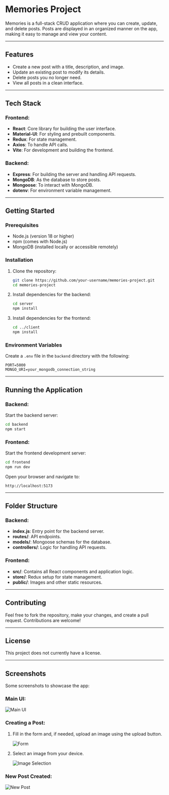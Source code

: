 # Memories Project

Memories is a full-stack CRUD application where you can create, update, and delete posts. Posts are displayed in an organized manner on the app, making it easy to manage and view your content.

---

## Features

- Create a new post with a title, description, and image.
- Update an existing post to modify its details.
- Delete posts you no longer need.
- View all posts in a clean interface.

---

## Tech Stack

### Frontend:

- **React**: Core library for building the user interface.
- **Material-UI**: For styling and prebuilt components.
- **Redux**: For state management.
- **Axios**: To handle API calls.
- **Vite**: For development and building the frontend.

### Backend:

- **Express**: For building the server and handling API requests.
- **MongoDB**: As the database to store posts.
- **Mongoose**: To interact with MongoDB.
- **dotenv**: For environment variable management.

---

## Getting Started

### Prerequisites

- Node.js (version 18 or higher)
- npm (comes with Node.js)
- MongoDB (installed locally or accessible remotely)

### Installation

1. Clone the repository:

   ```bash
   git clone https://github.com/your-username/memories-project.git
   cd memories-project
   ```

2. Install dependencies for the backend:

   ```bash
   cd server
   npm install
   ```

3. Install dependencies for the frontend:

   ```bash
   cd ../client
   npm install
   ```

### Environment Variables

Create a `.env` file in the `backend` directory with the following:

```env
PORT=5000
MONGO_URI=your_mongodb_connection_string
```

---

## Running the Application

### Backend:

Start the backend server:

```bash
cd backend
npm start
```

### Frontend:

Start the frontend development server:

```bash
cd frontend
npm run dev
```

Open your browser and navigate to:

```
http://localhost:5173
```

---

## Folder Structure

### Backend:

- **index.js**: Entry point for the backend server.
- **routes/**: API endpoints.
- **models/**: Mongoose schemas for the database.
- **controllers/**: Logic for handling API requests.

### Frontend:

- **src/**: Contains all React components and application logic.
- **store/**: Redux setup for state management.
- **public/**: Images and other static resources.

---

## Contributing

Feel free to fork the repository, make your changes, and create a pull request. Contributions are welcome!

---

## License

This project does not currently have a license.

---

## Screenshots

Some screenshots to showcase the app:

### Main UI:
![Main UI](https://github.com/user-attachments/assets/b3b61976-29c9-4a51-8793-0e23e93bb71e)

### Creating a Post:
1. Fill in the form and, if needed, upload an image using the upload button.

   ![Form](https://github.com/user-attachments/assets/135f1d2d-0fd3-4928-a9b5-8e873f87a2ec)

2. Select an image from your device.

   ![Image Selection](https://github.com/user-attachments/assets/dc917461-f92d-4ba3-b9be-2a261847d830)

### New Post Created:
![New Post](https://github.com/user-attachments/assets/d29bd118-6402-44be-aa8c-f0ddecefeea3)

